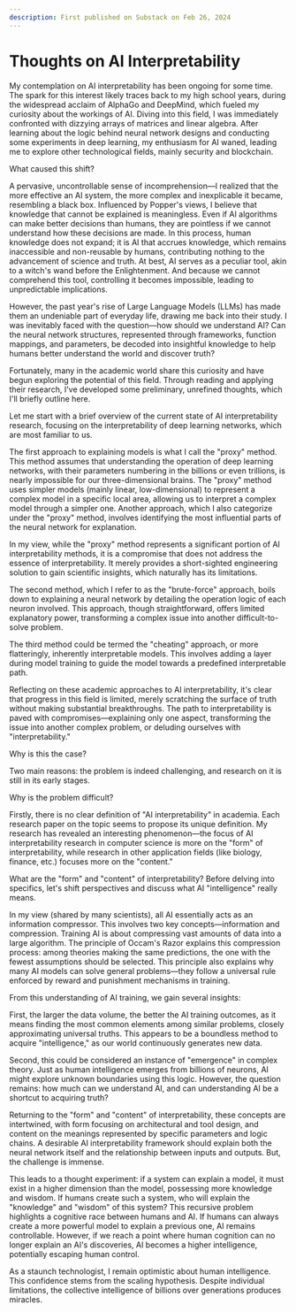 ```yaml
---
description: First published on Substack on Feb 26, 2024
---
```


# Thoughts on AI Interpretability

My contemplation on AI interpretability has been ongoing for some time. The spark for this interest likely traces back to my high school years, during the widespread acclaim of AlphaGo and DeepMind, which fueled my curiosity about the workings of AI. Diving into this field, I was immediately confronted with dizzying arrays of matrices and linear algebra. After learning about the logic behind neural network designs and conducting some experiments in deep learning, my enthusiasm for AI waned, leading me to explore other technological fields, mainly security and blockchain.

What caused this shift?

A pervasive, uncontrollable sense of incomprehension—I realized that the more effective an AI system, the more complex and inexplicable it became, resembling a black box. Influenced by Popper's views, I believe that knowledge that cannot be explained is meaningless. Even if AI algorithms can make better decisions than humans, they are pointless if we cannot understand how these decisions are made. In this process, human knowledge does not expand; it is AI that accrues knowledge, which remains inaccessible and non-reusable by humans, contributing nothing to the advancement of science and truth. At best, AI serves as a peculiar tool, akin to a witch's wand before the Enlightenment. And because we cannot comprehend this tool, controlling it becomes impossible, leading to unpredictable implications.

However, the past year's rise of Large Language Models (LLMs) has made them an undeniable part of everyday life, drawing me back into their study. I was inevitably faced with the question—how should we understand AI? Can the neural network structures, represented through frameworks, function mappings, and parameters, be decoded into insightful knowledge to help humans better understand the world and discover truth?

Fortunately, many in the academic world share this curiosity and have begun exploring the potential of this field. Through reading and applying their research, I've developed some preliminary, unrefined thoughts, which I'll briefly outline here.

Let me start with a brief overview of the current state of AI interpretability research, focusing on the interpretability of deep learning networks, which are most familiar to us.

The first approach to explaining models is what I call the "proxy" method. This method assumes that understanding the operation of deep learning networks, with their parameters numbering in the billions or even trillions, is nearly impossible for our three-dimensional brains. The "proxy" method uses simpler models (mainly linear, low-dimensional) to represent a complex model in a specific local area, allowing us to interpret a complex model through a simpler one. Another approach, which I also categorize under the "proxy" method, involves identifying the most influential parts of the neural network for explanation.

In my view, while the "proxy" method represents a significant portion of AI interpretability methods, it is a compromise that does not address the essence of interpretability. It merely provides a short-sighted engineering solution to gain scientific insights, which naturally has its limitations.

The second method, which I refer to as the "brute-force" approach, boils down to explaining a neural network by detailing the operation logic of each neuron involved. This approach, though straightforward, offers limited explanatory power, transforming a complex issue into another difficult-to-solve problem.

The third method could be termed the "cheating" approach, or more flatteringly, inherently interpretable models. This involves adding a layer during model training to guide the model towards a predefined interpretable path.

Reflecting on these academic approaches to AI interpretability, it's clear that progress in this field is limited, merely scratching the surface of truth without making substantial breakthroughs. The path to interpretability is paved with compromises—explaining only one aspect, transforming the issue into another complex problem, or deluding ourselves with "interpretability."

Why is this the case?

Two main reasons: the problem is indeed challenging, and research on it is still in its early stages.

Why is the problem difficult?

Firstly, there is no clear definition of "AI interpretability" in academia. Each research paper on the topic seems to propose its unique definition. My research has revealed an interesting phenomenon—the focus of AI interpretability research in computer science is more on the "form" of interpretability, while research in other application fields (like biology, finance, etc.) focuses more on the "content."

What are the "form" and "content" of interpretability? Before delving into specifics, let's shift perspectives and discuss what AI "intelligence" really means.

In my view (shared by many scientists), all AI essentially acts as an information compressor. This involves two key concepts—information and compression. Training AI is about compressing vast amounts of data into a large algorithm. The principle of Occam's Razor explains this compression process: among theories making the same predictions, the one with the fewest assumptions should be selected. This principle also explains why many AI models can solve general problems—they follow a universal rule enforced by reward and punishment mechanisms in training.

From this understanding of AI training, we gain several insights:

First, the larger the data volume, the better the AI training outcomes, as it means finding the most common elements among similar problems, closely approximating universal truths. This appears to be a boundless method to acquire "intelligence," as our world continuously generates new data.

Second, this could be considered an instance of "emergence" in complex theory. Just as human intelligence emerges from billions of neurons, AI might explore unknown boundaries using this logic. However, the question remains: how much can we understand AI, and can understanding AI be a shortcut to acquiring truth?

Returning to the "form" and "content" of interpretability, these concepts are intertwined, with form focusing on architectural and tool design, and content on the meanings represented by specific parameters and logic chains. A desirable AI interpretability framework should explain both the neural network itself and the relationship between inputs and outputs. But, the challenge is immense.

This leads to a thought experiment: if a system can explain a model, it must exist in a higher dimension than the model, possessing more knowledge and wisdom. If humans create such a system, who will explain the "knowledge" and "wisdom" of this system? This recursive problem highlights a cognitive race between humans and AI. If humans can always create a more powerful model to explain a previous one, AI remains controllable. However, if we reach a point where human cognition can no longer explain an AI's discoveries, AI becomes a higher intelligence, potentially escaping human control.

As a staunch technologist, I remain optimistic about human intelligence. This confidence stems from the scaling hypothesis. Despite individual limitations, the collective intelligence of billions over generations produces miracles.
